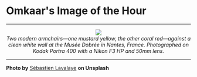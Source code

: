 # Omkaar's Image of the Hour

---

<div align="center">

<a href="https://unsplash.com/photos/two-colorful-chairs-sit-against-a-white-wall-jAYDj_NlLVw">
  <img src="https://images.unsplash.com/photo-1750024774702-1fd1a377fdfb?crop=entropy&cs=tinysrgb&fit=max&fm=jpg&ixid=M3w3NjA2Nzh8MHwxfHJhbmRvbXx8fHx8fHx8fDE3NTA2NTg0MDB8&ixlib=rb-4.1.0&q=80&w=1080" style="max-width:100%; height:auto;">
</a>

<br>
<i>Two modern armchairs—one mustard yellow, the other coral red—against a clean white wall at the Musée Dobrée in Nantes, France. Photographed on Kodak Portra 400 with a Nikon F3 HP and 50mm lens.</i>

</div>

---

**Photo by** [Sébastien Lavalaye](https://unsplash.com/@pelloche) **on Unsplash**

